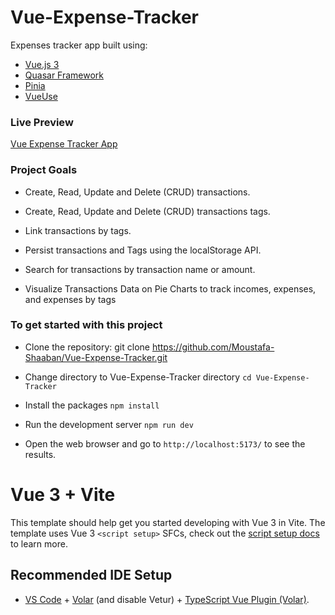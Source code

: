 # Vue-Expense-Tracker
 
Expenses tracker app built using:

* [Vue.js 3](https://vuejs.org/)
* [Quasar Framework](https://quasar.dev/)
* [Pinia](https://pinia.vuejs.org/)
* [VueUse](https://vueuse.org/)

### Live Preview

[Vue Expense Tracker App](https://moustafa-shaaban.github.io/Vue-Expense-Tracker/)


###  Project Goals

* Create, Read, Update and Delete (CRUD) transactions.

* Create, Read, Update and Delete (CRUD) transactions tags.

* Link transactions by tags.

* Persist transactions and Tags using the localStorage API.

* Search for transactions by transaction name or amount.

* Visualize Transactions Data on Pie Charts to track incomes, expenses, and expenses by tags


### To get started with this project

* Clone the repository: git clone https://github.com/Moustafa-Shaaban/Vue-Expense-Tracker.git

* Change directory to Vue-Expense-Tracker directory ``` cd Vue-Expense-Tracker ```

* Install the packages ``` npm install ```

* Run the development server ``` npm run dev ```

* Open the web browser and go to ` http://localhost:5173/ ` to see the results.


# Vue 3 + Vite

This template should help get you started developing with Vue 3 in Vite. The template uses Vue 3 `<script setup>` SFCs, check out the [script setup docs](https://v3.vuejs.org/api/sfc-script-setup.html#sfc-script-setup) to learn more.


## Recommended IDE Setup

- [VS Code](https://code.visualstudio.com/) + [Volar](https://marketplace.visualstudio.com/items?itemName=Vue.volar) (and disable Vetur) + [TypeScript Vue Plugin (Volar)](https://marketplace.visualstudio.com/items?itemName=Vue.vscode-typescript-vue-plugin).

